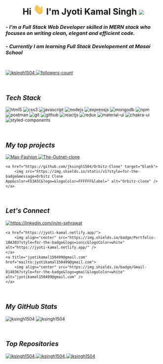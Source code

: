 <!----------------------------------- Heading Section ------------------------------------>
<h1 align="center">
    Hi
    <img src="https://raw.githubusercontent.com/ABSphreak/ABSphreak/master/gifs/Hi.gif" width="35">
    I'm Jyoti Kamal Singh
    <img src="https://camo.githubusercontent.com/d3359cb00ab0b5ed8f2e1fe3fceb4fbaf3b614340f8c0db99c17b9f50b351770/68747470733a2f2f656d6f6a69732e736c61636b6d6f6a69732e636f6d2f656d6f6a69732f696d616765732f313533313834393433302f343234362f626c6f622d73756e676c61737365732e6769663f31353331383439343330" width="35">
</h1>

<!----------------------------------- About Section ------------------------------------>

<h3>
    <i>- I'm a Full Stack Web Developer skilled in MERN stack who focuses on writing clean, elegant and efficient code.</i>
</h3>

<h3>
    <i>- Currently I am learning Full Stack Developement at Masai School</i>
</h3>
<br>

<!----------------------------------- Profile View Section ----------------------------------->

<p align="left">
    <a href="https://github.com/jksingh1504">
        <img src="https://komarev.com/ghpvc/?username=jksingh1504t&label=Profile%20views&color=0e75b6&style=flat" alt="jksingh1504" />
    </a>
    <a href="https://github.com/jksingh1504?tab=followers">
        <img src="https://img.shields.io/github/followers/jksingh1504?label=Followers&style=social" alt="followers-count">
    </a>
</p>
<br>

<!----------------------------------- Tech Stack Section ------------------------------------>

<h2><i>Tech Stack</i></h2>

<p>
    <img src="https://img.shields.io/badge/HTML5-E34F26?style=for-the-badge&logo=html5&logoColor=white" alt="html5" />
    <img src="https://img.shields.io/badge/CSS3-1572B6?style=for-the-badge&logo=css3&logoColor=white" alt="css3" />
    <!-- <img src="https://img.shields.io/badge/Bootstrap-563D7C?style=for-the-badge&logo=bootstrap&logoColor=white" alt="bootstrap" />
     <img src="https://img.shields.io/badge/Tailwind_CSS-38B2AC?style=for-the-badge&logo=tailwind-css&logoColor=white" alt="tailwind" /> -->
    <img src="https://img.shields.io/badge/JavaScript-323330?style=for-the-badge&logo=javascript&logoColor=F7DF1E" alt="javascript" />
    <img src="https://img.shields.io/badge/Node.js-339933?style=for-the-badge&logo=nodedotjs&logoColor=white" alt="nodejs" />
    <img src="https://img.shields.io/badge/Express.js-000000?style=for-the-badge&logo=express&logoColor=white" alt="expressjs" />
    <img src="https://img.shields.io/badge/MongoDB-4EA94B?style=for-the-badge&logo=mongodb&logoColor=white" alt="mongodb" />
    <img src="https://img.shields.io/badge/npm-CB3837?style=for-the-badge&logo=npm&logoColor=white" alt="npm" />
    <img src="https://img.shields.io/badge/Postman-FF6C37?style=for-the-badge&logo=Postman&logoColor=white" alt="postman" />
    <img src="https://img.shields.io/badge/Git-f44d27?style=for-the-badge&logo=git&logoColor=white" alt="git" />
    <img src="https://img.shields.io/badge/GitHub-100000?style=for-the-badge&logo=github&logoColor=white" alt="github" />
    <img src="https://img.shields.io/badge/React-20232A?style=for-the-badge&logo=react&logoColor=61DAFB" alt="reactjs" />
    <img src="https://img.shields.io/badge/Redux-593D88?style=for-the-badge&logo=redux&logoColor=white" alt="redux" />
    <img src="https://img.shields.io/badge/Material%20UI-007FFF?style=for-the-badge&logo=mui&logoColor=white" alt="material-ui" />
    <img src="https://img.shields.io/badge/Chakra%20UI-3bc7bd?style=for-the-badge&logo=chakraui&logoColor=white" alt="chakra-ui" />
    <img src="https://img.shields.io/badge/styled--components-DB7093?style=for-the-badge&logo=styled-components&logoColor=white" alt="styled-components" />
</p>
<br>

<!----------------------------------- Project Section ------------------------------------>

<h2><i>My top projects</i></h2>

<p align="left">
    <a href="https://github.com/jksingh1504/max-fashion-clone" target="blank">
        <img src="https://img.shields.io/static/v1?style=for-the-badge&message=Max Fashion&color=1BB91F&logo=&logoColor=FFFFFF&label=" alt="Max-Fashion" />
    </a>
    <a href="https://github.com/9Prajjwal/outnetclone" target="blank">
        <img src="https://img.shields.io/static/v1?style=for-the-badge&message=The Outnet&color=000000&logo=&logoColor=FFFFFF&label=" alt="The-Outnet-clone" />
    </a>
    
    <a href="https://github.com/jksingh1504/Orbitz-Clone" target="blank">
        <img src="https://img.shields.io/static/v1?style=for-the-badge&message=Orbitz Clone App&color=FD3A5C&logo=&logoColor=FFFFFF&label=" alt="Orbitz-clone" />
    </a>
<!--    <a href="https://github.com/surajDongre-16/fraazo-clone" target="blank">
        <img src="https://img.shields.io/static/v1?style=for-the-badge&message=Fraazo clone App&color=840010&logo=&logoColor=FFFFFF&label=" alt="Fraazo-clone" />
    </a> -->
    
</p>
<br>

<!----------------------------------- Social Media Links Section ------------------------------------>

<h2><i>Let's Connect</i></h2>

<p align="left">
    <a href="https://www.linkedin.com/in/jyoti-kamal-singh/">
        <img align="center" src="https://img.shields.io/badge/LinkedIn-0077B5?style=for-the-badge&logo=linkedin&logoColor=white" alt="https://linkedin.com/in/m-sehrawat" />
    </a>
    
    <a href="https://jyoti-kamal.netlify.app/">
        <img align="center" src="https://img.shields.io/badge/Portfolio-18A303?style=for-the-badge&logo=ionic&logoColor=white" alt="https://jyoti-kamal.netlify.app/" />
    </a>
    <a title="jyotikamal150499@gmail.com" href="mailto:jyotikamal150499@gmail.com">
        <img align="center" src="https://img.shields.io/badge/Gmail-D14836?style=for-the-badge&logo=gmail&logoColor=white" alt="jyotikamal150499@gmail.com" />
    </a>
</p>
<br>

<!----------------------------------- GitHub Stats Section ------------------------------------>

<h2><i>My GitHub Stats</i></h2>

<p>
    <img align="center" src="https://github-readme-stats.vercel.app/api?username=jksingh1504&show_icons=true&include_all_commits=true&count_private=true&hide=issues,contribs&border_radius=0&locale=en&theme=dark" alt="jksingh1504" height="139" />
    <img align="center" src="https://github-readme-stats.vercel.app/api/top-langs/?username=jksingh1504&layout=compact&exclude_repo=Lybrate-Website-Clone-Version-2.0,Lybrate-Website-Clone,Adidas-Clone&hide=Shell&border_radius=0&theme=dark" alt="jksingh1504" height="139" />
</p>
<br>

<!----------------------------------- Top Repository Section ------------------------------------>

<h2><i>Top Repositories</i></h2>

<p>
    <a href="https://github.com/jksingh1504/max-fashion-clone">
        <img align="center" src="https://github-readme-stats.vercel.app/api/pin/?username=jksingh1504&repo=max-fashion-clone&locale=en&border_radius=0&theme=dark" alt="jksingh1504" />
    </a>
    <a href="https://github.com/9Prajjwal/outnetclone">
        <img align="center" src="https://github-readme-stats.vercel.app/api/pin/?username=9prajjwal&repo=outnetclone&locale=en&border_radius=0&theme=dark" alt="jksingh1504" />
    </a>
    <a href="https://github.com/jksingh1504/Orbitz-Clone">
        <img align="center" src="https://github-readme-stats.vercel.app/api/pin/?username=jksingh1504&repo=Orbitz-Clone&locale=en&border_radius=0&theme=dark" alt="jksingh1504" />
    </a>
<!--     <a href="https://github.com/surajDongre-16/fraazo-clone">
        <img align="center" src="https://github-readme-stats.vercel.app/api/pin/?username=surajDongre-16&repo=fraazo-clone&locale=en&border_radius=0&theme=dark" alt="jksingh1504" />
    </a> -->
   

</p>
